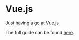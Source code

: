 # Vue.js
Just having a go at Vue.js

The full guide can be found [here](https://adrianmejia.com/blog/2018/08/04/vue-js-tutorial-for-beginners-create-a-todo-app).
